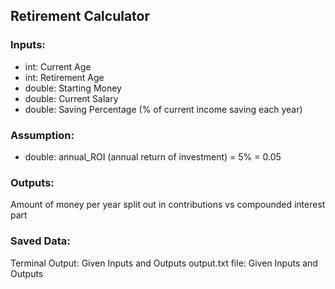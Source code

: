 ## Retirement Calculator

### Inputs:
- int: Current Age
- int: Retirement Age
- double: Starting Money
- double: Current Salary
- double: Saving Percentage (% of current income saving each year)

### Assumption:
- double: annual_ROI (annual return of investment) = 5% = 0.05

### Outputs:
Amount of money per year split out in contributions vs compounded interest part

### Saved Data:
Terminal Output: Given Inputs and Outputs
output.txt file: Given Inputs and Outputs
